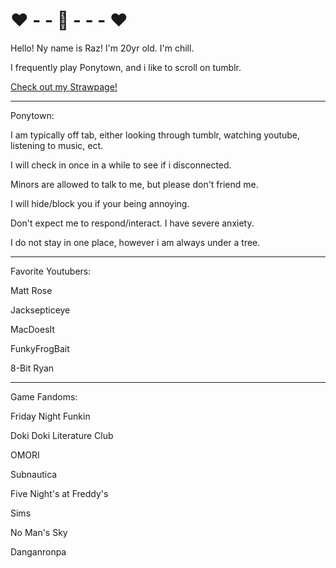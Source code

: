 # ❤ - - 🔪 - - - ❤
Hello! Ny name is Raz! I'm 20yr old. I'm chill.

I frequently play Ponytown, and i like to scroll on tumblr.

[Check out my Strawpage!](https://everythingisfine.straw.page/)

---

Ponytown:

I am typically off tab, either looking through tumblr, watching youtube, listening to music, ect.

I will check in once in a while to see if i disconnected.

Minors are allowed to talk to me, but please don't friend me.

I will hide/block you if your being annoying.

Don't expect me to respond/interact. I have severe anxiety.

I do not stay in one place, however i am always under a tree.

---

Favorite Youtubers:

Matt Rose

Jacksepticeye

MacDoesIt

FunkyFrogBait

8-Bit Ryan

----
Game Fandoms:

Friday Night Funkin

Doki Doki Literature Club

OMORI

Subnautica

Five Night's at Freddy's

Sims

No Man's Sky

Danganronpa

<!---
sourcandyz/sourcandyz is a ✨ special ✨ repository because its `README.md` (this file) appears on your GitHub profile.
You can click the Preview link to take a look at your changes.
--->
